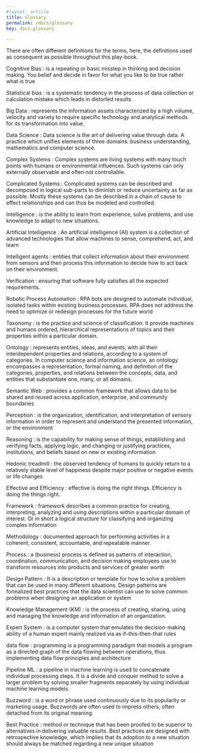 ```yaml
---
#layout: article
title: Glossary
permalink: /docs/glossary
key: docs-glossary

---
```

There are often different definitions for the terms, here, the definitions used as consequent as possible throughout this play-book.

Cognitive Bias
: is a repeating or basic misstep in thinking and decision making. You belief and decide in favor for what you like to be true rather what is true

Statistical bias
: is a systematic tendency in the process of data collection or calculation mistake which leads in distorted results

Big Data
: represents the information assets characterized by a high volume, velocity and variety to require specific technology and analytical methods for its transformation into value.

Data Science
: Data science is the art of delivering value through data. A practice which unifies elements of three domains: business understanding, mathematics and computer science.

Complex Systems
: Complex systems are living systems with many touch points with humans or environmental influences. Such systems can only externally observable and often not controllable.

Complicated Systems
: Complicated systems can be described and decomposed in logical sub-parts to diminish or reduce uncertainty as far as possible. Mostly these systems can be described in a chain of cause to effect relationships and can thus be modeled and controlled.

Intelligence
: is the ability to learn from experience, solve problems, and use knowledge to adapt to new situations.

Artificial Intelligence
: An artificial intelligence (AI) system is a collection of advanced technologies that allow machines to sense, comprehend, act, and learn

Intelligent agents
: entities that collect information about their environment from sensors and then process this information to decide how to act back on their environment.

Verification
: ensuring that software fully satisfies all the expected requirements.

Robotic Process Automation
: RPA bots are designed to automate individual, isolated tasks within existing business processes. RPA does not address the need to optimize or redesign processes for the future world

Taxonomy
: is the practice and science of classification. It provide machines and humans ordered, hierarchical representations of topics and their properties within a particular domain.  

Ontology
: represents entities, ideas, and events, with all their interdependent properties and relations, according to a system of categories.
In computer science and information science, an ontology encompasses a representation, formal naming, and definition of the categories, properties, and relations between the concepts, data, and entities that substantiate one, many, or all domains.


Semantic Web
: provides a common framework that allows data to be shared and reused across application, enterprise, and community boundaries

Perception
: is the organization, identification, and interpretation of sensory information in order to represent and understand the presented information, or the environment

Reasoning
: is the capability for making sense of things, establishing and verifying facts, applying logic, and changing or justifying practices, institutions, and beliefs based on new or existing information

Hedonic treadmill
: the observed tendency of humans to quickly return to a relatively stable level of happiness despite major positive or negative events or life changes

Effective and Efficiency
: effective is doing the right things. Efficiency is doing the things right.

Framework
: framework describes a common practice for creating, interpreting, analyzing and using descriptions within a particular domain of interest. Or in short a logical structure for classifying and organizing complex information

Methodology
: documented approach for performing activities in a coherent, consistent, accountable, and repeatable manner.

Process
: a (business) process is defined as patterns of interaction, coordination, communication, and decision making employees use to transform resources into products and services of greater worth

Design Pattern
: It is a description or template for how to solve a problem that can be used in many different situations. Design patterns are formalized best practices that the data scientist can use to solve common problems when designing an application or system

Knowledge Management (KM)
: is the process of creating, sharing, using and managing the knowledge and information of an organization.

Expert System
: is a computer system that emulates the decision-making ability of a human expert mainly realized via as if–this-then-that rules

data flow
: programming is a programming paradigm that models a program as a directed graph of the data flowing between operations, thus implementing data flow principles and architecture

Pipeline ML
: a pipeline in machine learning is used to concatenate individual processing steps. It is a divide and conquer method to solve a larger problem by solving smaller fragments separately by using individual machine learning models.

Buzzword
: is a word or phrase used continuously due to its popularity or marketing usage.  Buzzwords are often used to impress others, often detached from its original meaning.  

Best Practice
: method or technique that has been proofed to be superior to alternatives in delivering valuable results. Best practices are designed with retrospective knowledge, which implies that its adoption to a new situation should always be matched regarding a new unique situation
